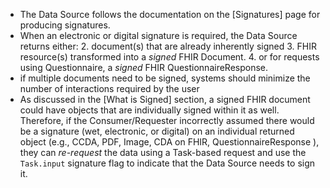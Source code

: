 - The Data Source follows the documentation on the [Signatures] page for producing signatures.
- When an electronic or digital signature is required, the Data Source returns either:
  2. document(s) that are already inherently signed
  3. FHIR resource(s) transformed into a *signed* FHIR Document.
  4. or for requests using Questionnaire, a *signed* FHIR QuestionnaireResponse. 
- if multiple documents need to be signed, systems should minimize the number of interactions required by the user
- As discussed in the [What is Signed] section, a signed FHIR document could have objects that are individually signed within it as well. Therefore, if the Consumer/Requester incorrectly assumed there would be a signature (wet, electronic, or digital) on an individual returned object (e.g., CCDA, PDF, Image, CDA on FHIR, QuestionnaireResponse ), they can *re-request* the data using a Task-based request and use the `Task.input` signature flag to indicate that the Data Source needs to sign it.